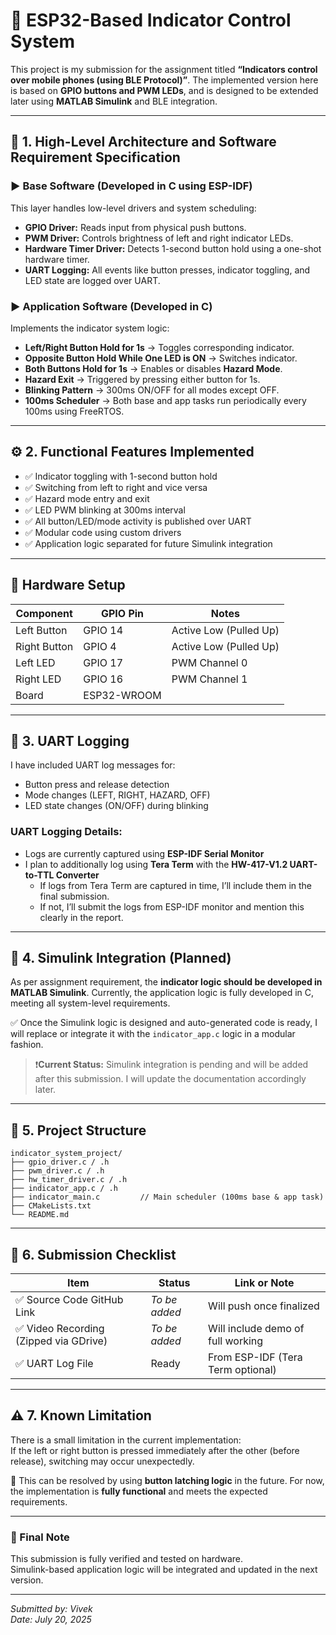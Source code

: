 # 🚦 ESP32-Based Indicator Control System

This project is my submission for the assignment titled **“Indicators control over mobile phones (using BLE Protocol)”**. The implemented version here is based on **GPIO buttons and PWM LEDs**, and is designed to be extended later using **MATLAB Simulink** and BLE integration.

---

## 📌 1. High-Level Architecture and Software Requirement Specification

### ▶️ Base Software (Developed in C using ESP-IDF)
This layer handles low-level drivers and system scheduling:
- **GPIO Driver:** Reads input from physical push buttons.
- **PWM Driver:** Controls brightness of left and right indicator LEDs.
- **Hardware Timer Driver:** Detects 1-second button hold using a one-shot hardware timer.
- **UART Logging:** All events like button presses, indicator toggling, and LED state are logged over UART.

### ▶️ Application Software (Developed in C)
Implements the indicator system logic:
- **Left/Right Button Hold for 1s** → Toggles corresponding indicator.
- **Opposite Button Hold While One LED is ON** → Switches indicator.
- **Both Buttons Hold for 1s** → Enables or disables **Hazard Mode**.
- **Hazard Exit** → Triggered by pressing either button for 1s.
- **Blinking Pattern** → 300ms ON/OFF for all modes except OFF.
- **100ms Scheduler** → Both base and app tasks run periodically every 100ms using FreeRTOS.

---

## ⚙️ 2. Functional Features Implemented

- ✅ Indicator toggling with 1-second button hold
- ✅ Switching from left to right and vice versa
- ✅ Hazard mode entry and exit
- ✅ LED PWM blinking at 300ms interval
- ✅ All button/LED/mode activity is published over UART
- ✅ Modular code using custom drivers
- ✅ Application logic separated for future Simulink integration

---

## 🔧 Hardware Setup

| Component     | GPIO Pin  | Notes                      |
|--------------|-----------|-----------------------------|
| Left Button   | GPIO 14   | Active Low (Pulled Up)     |
| Right Button  | GPIO 4    | Active Low (Pulled Up)     |
| Left LED      | GPIO 17   | PWM Channel 0              |
| Right LED     | GPIO 16   | PWM Channel 1              |
| Board         | ESP32-WROOM |

---

## 🧪 3. UART Logging

I have included UART log messages for:
- Button press and release detection
- Mode changes (LEFT, RIGHT, HAZARD, OFF)
- LED state changes (ON/OFF) during blinking

### UART Logging Details:
- Logs are currently captured using **ESP-IDF Serial Monitor**
- I plan to additionally log using **Tera Term** with the **HW-417-V1.2 UART-to-TTL Converter**
  - If logs from Tera Term are captured in time, I’ll include them in the final submission.
  - If not, I’ll submit the logs from ESP-IDF monitor and mention this clearly in the report.

---

## 🧩 4. Simulink Integration (Planned)

As per assignment requirement, the **indicator logic should be developed in MATLAB Simulink**. Currently, the application logic is fully developed in C, meeting all system-level requirements.

✅ Once the Simulink logic is designed and auto-generated code is ready, I will replace or integrate it with the `indicator_app.c` logic in a modular fashion.

> ❗**Current Status:** Simulink integration is pending and will be added after this submission. I will update the documentation accordingly later.

---

## 📁 5. Project Structure

```
indicator_system_project/
├── gpio_driver.c / .h
├── pwm_driver.c / .h
├── hw_timer_driver.c / .h
├── indicator_app.c / .h
├── indicator_main.c         // Main scheduler (100ms base & app task)
├── CMakeLists.txt
└── README.md
```

---

## 🔗 6. Submission Checklist

| Item                                       | Status        | Link or Note                         |
|--------------------------------------------|---------------|--------------------------------------|
| ✅ Source Code GitHub Link                 | *To be added* | Will push once finalized             |
| ✅ Video Recording (Zipped via GDrive)     | *To be added* | Will include demo of full working    |
| ✅ UART Log File                           | Ready         | From ESP-IDF (Tera Term optional)    |

---

## ⚠️ 7. Known Limitation

There is a small limitation in the current implementation:  
If the left or right button is pressed immediately after the other (before release), switching may occur unexpectedly.

🔧 This can be resolved by using **button latching logic** in the future. For now, the implementation is **fully functional** and meets the expected requirements.

---

### 📌 Final Note

This submission is fully verified and tested on hardware.  
Simulink-based application logic will be integrated and updated in the next version.

---

*Submitted by: Vivek*  
*Date: July 20, 2025*